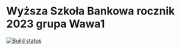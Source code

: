 # Wyższa Szkoła Bankowa rocznik 2023 grupa Wawa1

[![Build status](https://dev.azure.com/emilwasilewski/WSB2023-WAWA1/_apis/build/status/WSB2023-WAWA1-CI)](https://dev.azure.com/emilwasilewski/WSB2023-WAWA1/_build/latest?definitionId=23)
